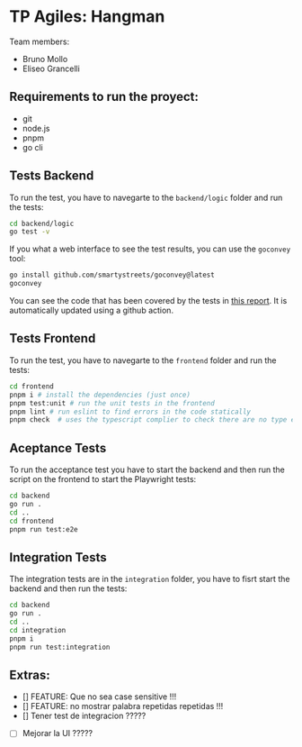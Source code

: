 # TP Agiles: Hangman

Team members:
- Bruno Mollo 
- Eliseo Grancelli


## Requirements to run the proyect:
- git 
- node.js
- pnpm
- go cli

## Tests Backend

To run the test, you have to navegarte to the `backend/logic` folder and run the tests:
```bash
cd backend/logic
go test -v
```

If you what a web interface to see the test results, you can use the `goconvey` tool:
```bash
go install github.com/smartystreets/goconvey@latest 
goconvey 
```

You can see the code that has been covered by the tests in [this report](https://html-preview.github.io/?url=https://github.com/eliseograncelli/TP_Agiles/blob/main/frontend/logic/cover.html#ec600507-849d-5f0c-a0b2-d76d4f61c4fa).
It is automatically updated using a github action.



## Tests Frontend

To run the test, you have to navegarte to the `frontend` folder and run the tests:
```bash
cd frontend
pnpm i # install the dependencies (just once)
pnpm test:unit # run the unit tests in the frontend 
pnpm lint # run eslint to find errors in the code statically
pnpm check  # uses the typescript complier to check there are no type errors 
```

## Aceptance Tests
To run the acceptance test you have to start the backend and then run the script on the frontend to start the Playwright tests:
```bash
cd backend
go run . 
cd ..
cd frontend
pnpm run test:e2e
```


## Integration Tests
The integration tests are in the `integration` folder, you have to fisrt start the backend and then run the tests:
```bash
cd backend
go run . 
cd ..
cd integration 
pnpm i
pnpm run test:integration
```



## Extras:
- [] FEATURE: Que no sea case sensitive !!!
- [] FEATURE: no mostrar palabra repetidas repetidas !!!
- [] Tener test de integracion ?????
- [ ] Mejorar la UI ?????



